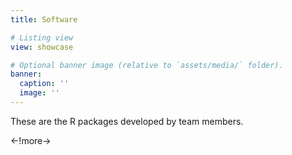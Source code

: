 ```yaml
---
title: Software

# Listing view
view: showcase

# Optional banner image (relative to `assets/media/` folder).
banner:
  caption: ''
  image: ''
---
```


These are the R packages developed by team members.

<-!more->

